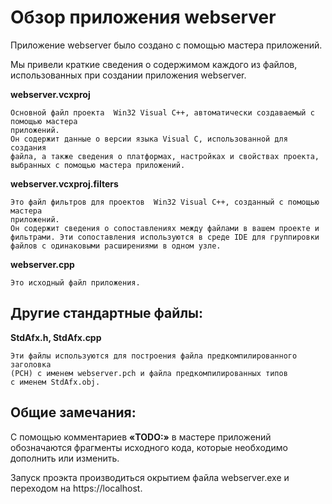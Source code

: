
   Обзор приложения webserver
===============================   
Приложение webserver было создано с помощью мастера приложений.

Мы привели краткие сведения о содержимом каждого из файлов, использованных 
при создании приложения webserver.


**webserver.vcxproj**

    Основной файл проекта  Win32 Visual C++, автоматически создаваемый с помощью мастера 
    приложений.
    Он содержит данные о версии языка Visual C, использованной для создания 
    файла, а также сведения о платформах, настройках и свойствах проекта, 
    выбранных с помощью мастера приложений.

**webserver.vcxproj.filters**

    Это файл фильтров для проектов  Win32 Visual C++, созданный с помощью мастера 
    приложений. 
    Он содержит сведения о сопоставлениях между файлами в вашем проекте и 
    фильтрами. Эти сопоставления используются в среде IDE для группировки 
    файлов с одинаковыми расширениями в одном узле.

**webserver.cpp**

    Это исходный файл приложения.

Другие стандартные файлы:
-----------------------------------
**StdAfx.h, StdAfx.cpp**

    Эти файлы используются для построения файла предкомпилированного заголовка 
    (PCH) с именем webserver.pch и файла предкомпилированных типов 
    с именем StdAfx.obj.


Общие замечания:
-----------------------------------
С помощью комментариев **«TODO:»** в мастере приложений обозначаются фрагменты 
исходного кода, которые необходимо дополнить или изменить.

Запуск проэкта производиться окрытием файла webserver.exe и переходом на https://localhost.



